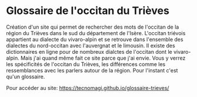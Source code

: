 # Glossaire de l'occitan du Trièves

Création d'un site qui permet de rechercher des mots de l'occitan de la région du Trièves dans le sud du département de l'Isère.
L'occitan triévois appartient au dialecte du vivaro-alpin et se retrouve dans l'ensemble des dialectes du nord-occitan avec l'auvergnat et le limousin.
Il existe des dictionnaires en ligne pour de nombreux dialctes de l'occitan dont le vivaro-alpin. Mais j'ai quand même fait ce site parce que j'ai envie.
Vous y verrez les spécificités de l'occitan du Trièves, les différences comme les ressemblances avec les parlers autour de la région.
Pour l'instant c'est qu'un glossaire.

Pour accéder au site: https://tecnomagi.github.io/glossaire-trieves/
